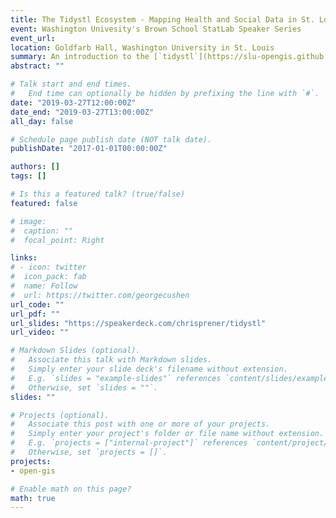 ```yaml
---
title: The Tidystl Ecosystem - Mapping Health and Social Data in St. Louis
event: Washington Univesity's Brown School StatLab Speaker Series
event_url: 
location: Goldfarb Hall, Washington University in St. Louis
summary: An introduction to the [`tidystl`](https://slu-opengis.github.io/news/tidystl_annoucement/) framework, a set of `R` packages for working with local data
abstract: ""

# Talk start and end times.
#   End time can optionally be hidden by prefixing the line with `#`.
date: "2019-03-27T12:00:00Z"
date_end: "2019-03-27T13:00:00Z"
all_day: false

# Schedule page publish date (NOT talk date).
publishDate: "2017-01-01T00:00:00Z"

authors: []
tags: []

# Is this a featured talk? (true/false)
featured: false

# image:
#  caption: ""
#  focal_point: Right

links:
# - icon: twitter
#  icon_pack: fab
#  name: Follow
#  url: https://twitter.com/georgecushen
url_code: ""
url_pdf: ""
url_slides: "https://speakerdeck.com/chrisprener/tidystl"
url_video: ""

# Markdown Slides (optional).
#   Associate this talk with Markdown slides.
#   Simply enter your slide deck's filename without extension.
#   E.g. `slides = "example-slides"` references `content/slides/example-slides.md`.
#   Otherwise, set `slides = ""`.
slides: ""

# Projects (optional).
#   Associate this post with one or more of your projects.
#   Simply enter your project's folder or file name without extension.
#   E.g. `projects = ["internal-project"]` references `content/project/deep-learning/index.md`.
#   Otherwise, set `projects = []`.
projects:
- open-gis

# Enable math on this page?
math: true
---
```

